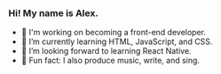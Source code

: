 ### Hi! My name is Alex.

- 🔭 I'm working on becoming a front-end developer.
- 🌱 I’m currently learning HTML, JavaScript, and CSS.
- 📖 I’m looking forward to learning React Native. 
- 🎵 Fun fact: I also produce music, write, and sing.

<!--
**starfishthestarfish/starfishthestarfish** is a ✨ _special_ ✨ repository because its `README.md` (this file) appears on your GitHub profile.
- 🔭 I'm currently working on becoming a front end developer.
- 🌱 I’m currently learning Java (Yes, this doesn't make sense with what I just said. But I am a student and that's my current course).
- 👯 I’m looking to collaborate on apps created with React and JS/TS and creation of websites with CSS, JS, and HTML. 
- 🤔 I’m looking for help with JS :,D. I also don't know what's a pointer for in C++.
- 💬 Ask me about whatever you want! I'll try answering to the best of knowledge. 
- 😄 Pronouns: she/her
- 🎵 Fun fact: I also produce music and sing. Being an artist is my biggest dream. 
-->
